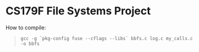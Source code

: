 CS179F File Systems Project
====================

How to compile:
>```gcc -g `pkg-config fuse --cflags --libs` bbfs.c log.c my_calls.c -o bbfs```  
